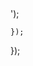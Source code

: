 <script src="https://code.jquery.com/jquery-3.2.1.min.js"></script>

<script>
$().ready(function() {
	$("#text").html("Text added by jQuery code.");

	$.get("https://dev-rhodes.embark.com/embeddedProspects/form/rhodes/vca", function( data ) {
		console.log(data);
		$("#inquiryForm").html('<script>window.configVariables = {nodeEnvironment: \'DEVELOPMENT\', institutionSlug: \'rhodes\', prospectFormSlug:\'vca\'}</script ><app-root></app-root><script src="https://dkrdeyjv4bh3n.cloudfront.net/2022-01-06_15-34/prospectsEmbedded/runtime-es2015.614ed29e167e50140bc6.js" type="module"></script><script src="https://dkrdeyjv4bh3n.cloudfront.net/2022-01-06_15-34/prospectsEmbedded/runtime-es5.614ed29e167e50140bc6.js" nomodule defer></script><script src="https://dkrdeyjv4bh3n.cloudfront.net/2022-01-06_15-34/prospectsEmbedded/polyfills-es5.668a680bd4fa674bf55d.js" nomodule defer></script><script src="https://dkrdeyjv4bh3n.cloudfront.net/2022-01-06_15-34/prospectsEmbedded/polyfills-es2015.14838ec4968dd020d2ca.js" type="module"></script><script src="https://dkrdeyjv4bh3n.cloudfront.net/2022-01-06_15-34/prospectsEmbedded/main-es2015.6b29a51f061f81e6901b.js" type="module"></script><script src="https://dkrdeyjv4bh3n.cloudfront.net/2022-01-06_15-34/prospectsEmbedded/main-es5.6b29a51f061f81e6901b.js" nomodule defer></script>');
	});
});
</script>
 
<div id="text"></div>
<div id="inquiryForm"></div>
